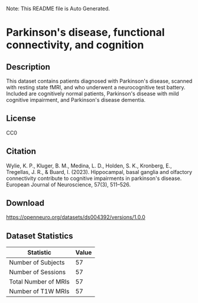 Note: This README file is Auto Generated.

# Parkinson's disease, functional connectivity, and cognition

## Description

This dataset contains patients diagnosed with Parkinson's disease, scanned with resting state fMRI, and who underwent a neurocognitive test battery. Included are cognitively normal patients, Parkinson's disease with mild cognitive impairment, and Parkinson's disease dementia.


## License

CC0

## Citation

Wylie, K. P., Kluger, B. M., Medina, L. D., Holden, S. K., Kronberg, E., Tregellas, J. R., & Buard, I. (2023). Hippocampal, basal ganglia and olfactory connectivity contribute to cognitive impairments in parkinson's disease. European Journal of Neuroscience, 57(3), 511–526.

## Download

https://openneuro.org/datasets/ds004392/versions/1.0.0

## Dataset Statistics

| Statistic | Value |
| --- | --- |
| Number of Subjects | 57 |
| Number of Sessions | 57 |
| Total Number of MRIs | 57 |
| Number of T1W MRIs | 57 |

